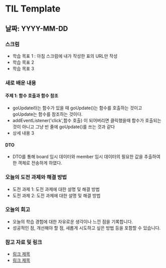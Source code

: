 # TIL Template

## 날짜: YYYY-MM-DD

### 스크럼
- 학습 목표 1 : 아침 스크럼에 내가 작성한 표의 URL만 작성
- 학습 목표 2
- 학습 목표 3

### 새로 배운 내용
#### 주제 1: 함수 호출과 함수 참조
- goUpdate라는 함수가 있을 때 goUpdate()는 함수를 호출하는 것이고 goUpdate는 함수를 참조하는 것이다.
- addEventListener('click',함수 호출) 이 되어버리면 클릭했을때 함수가 호출되는 것이 아니고 그냥 빈 줄에 goUpdate()를 쓰는 것과 같다
- 상세 내용 3

#### DTO
- DTO를 통해 board 임시 데이터와 member 임시 데이터의 필요한 값을 추출하여 한 객체로 전송하게 하였다.

### 오늘의 도전 과제와 해결 방법
- 도전 과제 1: 도전 과제에 대한 설명 및 해결 방법
- 도전 과제 2: 도전 과제에 대한 설명 및 해결 방법

### 오늘의 회고
- 오늘의 학습 경험에 대한 자유로운 생각이나 느낀 점을 기록합니다.
- 성공적인 점, 개선해야 할 점, 새롭게 시도하고 싶은 방법 등을 포함할 수 있습니다.

### 참고 자료 및 링크
- [링크 제목](URL)
- [링크 제목](URL)
